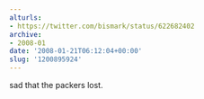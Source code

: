 ```yaml
---
alturls:
- https://twitter.com/bismark/status/622682402
archive:
- 2008-01
date: '2008-01-21T06:12:04+00:00'
slug: '1200895924'
---
```


sad that the packers lost.

